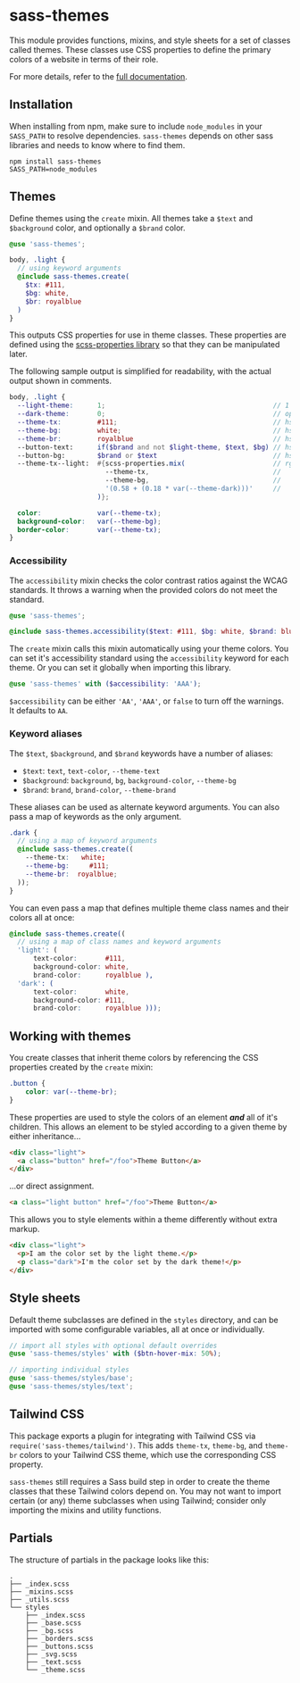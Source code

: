 # sass-themes

This module provides functions, mixins, and style sheets for a set of classes 
called themes. These classes use CSS properties to define the primary colors of 
a website in terms of their role.

For more details, refer to the [full 
documentation](https://dawaltconley.github.io/sass-themes/).

## Installation

When installing from npm, make sure to include `node_modules` in your 
`SASS_PATH` to resolve dependencies. `sass-themes` depends on other sass 
libraries and needs to know where to find them.

```
npm install sass-themes
SASS_PATH=node_modules
```

## Themes

Define themes using the `create` mixin. All themes take a `$text` and 
`$background` color, and optionally a `$brand` color.

```scss
@use 'sass-themes';

body, .light {
  // using keyword arguments
  @include sass-themes.create(
    $tx: #111,
    $bg: white,
    $br: royalblue
  )
}
```

This outputs CSS properties for use in theme classes. These properties are 
defined using the [scss-properties 
library](https://github.com/dawaltconley/scss-properties) so that they can be 
manipulated later.

The following sample output is simplified for readability, with the actual 
output shown in comments.

```scss
body, .light {
  --light-theme:      1;                                          // 1 if text color is darker than background, else 0
  --dark-theme:       0;                                          // opposite --light-theme
  --theme-tx:         #111;                                       // hsla(var(--theme-tx-h), var(--theme-tx-s), var(--theme-tx-l), var(--theme-tx-a));
  --theme-bg:         white;                                      // hsla(var(--theme-bg-h), var(--theme-bg-s), var(--theme-bg-l), var(--theme-bg-a));
  --theme-br:         royalblue                                   // hsla(var(--theme-br-h), var(--theme-br-s), var(--theme-br-l), var(--theme-br-a));
  --button-text:      if($brand and not $light-theme, $text, $bg) // hsla(var(--button-text-h), var(--button-text-s), var(--button-text-l), var(--button-text-a));
  --button-bg:        $brand or $text                             // hsla(var(--button-bg-h), var(--button-bg-s), var(--button-bg-l), var(--button-bg-a));
  --theme-tx--light:  #{scss-properties.mix(                      // rgba(calc((var(--theme-tx-r) * (0.58 + (0.18 * var(--theme-dark)))) + (var(--theme-bg-r) * (1 - (0.58 + (0.18 * var(--theme-dark)))))),
                        --theme-tx,                               //      calc((var(--theme-tx-g) * (0.58 + (0.18 * var(--theme-dark)))) + (var(--theme-bg-g) * (1 - (0.58 + (0.18 * var(--theme-dark)))))),
                        --theme-bg,                               //      calc((var(--theme-tx-b) * (0.58 + (0.18 * var(--theme-dark)))) + (var(--theme-bg-b) * (1 - (0.58 + (0.18 * var(--theme-dark)))))),
                        '(0.58 + (0.18 * var(--theme-dark)))'     //      calc((var(--theme-tx-a) * (0.58 + (0.18 * var(--theme-dark)))) + (var(--theme-bg-a) * (1 - (0.58 + (0.18 * var(--theme-dark)))))));
                      )};

  color:              var(--theme-tx);
  background-color:   var(--theme-bg);
  border-color:       var(--theme-tx);
}
```

### Accessibility

The `accessibility` mixin checks the color contrast ratios against the WCAG 
standards. It throws a warning when the provided colors do not meet the 
standard.

```scss
@use 'sass-themes';

@include sass-themes.accessibility($text: #111, $bg: white, $brand: blue, $accessibility: 'AA');
```

The `create` mixin calls this mixin automatically using your theme colors. You 
can set it's accessibility standard using the `accessibility` keyword for each 
theme. Or you can set it globally when importing this library.

```scss
@use 'sass-themes' with ($accessibility: 'AAA');
```

`$accessibility` can be either `'AA'`, `'AAA'`, or `false` to turn off the 
warnings. It defaults to `AA`.

### Keyword aliases

The `$text`, `$background`, and `$brand` keywords have a number of aliases:

- `$text`: `text`, `text-color`, `--theme-text`
- `$background`: `background`, `bg`, `background-color`, `--theme-bg`
- `$brand`: `brand`, `brand-color`, `--theme-brand`

These aliases can be used as alternate keyword arguments. You can also pass a 
map of keywords as the only argument.

```scss
.dark {
  // using a map of keyword arguments
  @include sass-themes.create((
    --theme-tx:   white;
    --theme-bg:     #111;
    --theme-br:  royalblue;
  ));
}
```

You can even pass a map that defines multiple theme class names and their 
colors all at once:

```scss
@include sass-themes.create((
  // using a map of class names and keyword arguments
  'light': (
      text-color:       #111,
      background-color: white,
      brand-color:      royalblue ),
  'dark': (
      text-color:       white,
      background-color: #111,
      brand-color:      royalblue )));
```

## Working with themes

You create classes that inherit theme colors by referencing the CSS properties 
created by the `create` mixin:

```css
.button {
    color: var(--theme-br);
}
```

These properties are used to style the colors of an element ***and*** all of 
it's children. This allows an element to be styled according to a given theme 
by either inheritance...

```html
<div class="light">
  <a class="button" href="/foo">Theme Button</a>
</div>
```

...or direct assignment.

```html
<a class="light button" href="/foo">Theme Button</a>
```

This allows you to style elements within a theme differently without extra 
markup.

```html
<div class="light">
  <p>I am the color set by the light theme.</p>
  <p class="dark">I'm the color set by the dark theme!</p>
</div>
```

## Style sheets

Default theme subclasses are defined in the `styles` directory, and can be 
imported with some configurable variables, all at once or individually.

```scss
// import all styles with optional default overrides
@use 'sass-themes/styles' with ($btn-hover-mix: 50%);

// importing individual styles
@use 'sass-themes/styles/base';
@use 'sass-themes/styles/text';
```

## Tailwind CSS

This package exports a plugin for integrating with Tailwind CSS via 
`require('sass-themes/tailwind')`. This adds `theme-tx`, `theme-bg`, and 
`theme-br` colors to your Tailwind CSS theme, which use the corresponding CSS 
property.

`sass-themes` still requires a Sass build step in order to create the theme 
classes that these Tailwind colors depend on. You may not want to import 
certain (or any) theme subclasses when using Tailwind; consider only importing 
the mixins and utility functions.

## Partials

The structure of partials in the package looks like this:

```
.
├── _index.scss
├── _mixins.scss
├── _utils.scss
└── styles
    ├── _index.scss
    ├── _base.scss
    ├── _bg.scss
    ├── _borders.scss
    ├── _buttons.scss
    ├── _svg.scss
    ├── _text.scss
    └── _theme.scss
```
